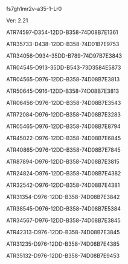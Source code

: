 fs7gh1mr2v-a35-1-Lr0


Ver: 2.21

ATR74597-D354-12DD-B358-74D08B7E1361

ATR35733-D438-12DD-B358-74D01B7E9753

ATR34056-D934-35DD-B789-74D97B7E3843

ATR04545-D913-35DD-B543-73D3584E5873

ATR04565-D976-12DD-B358-74D08B7E3813

ATR50645-D916-12DD-B358-74D08B7E3813

ATR06456-D976-12DD-B358-74D08B7E3543

ATR72084-D976-12DD-B358-74D08B7E3283

ATR05465-D976-12DD-B358-74D08B7E8794

ATR45022-D976-12DD-B358-74D08B7E6845

ATR40865-D976-12DD-B358-74D08B7E7845

ATR87894-D976-12DD-B358-74D08B7E3815

ATR24824-D976-12DD-B358-74D08B7E4382

ATR32542-D976-12DD-B358-74D08B7E4381

ATR31354-D976-12DD-B358-74D08B7E3842

ATR38545-D976-12DD-B358-74D08B7E5384

ATR34567-D976-12DD-B358-74D08B7E3845

ATR42313-D976-12DD-B358-74D08B7E3845

ATR31235-D976-12DD-B358-74D08B7E4385

ATR35132-D976-12DD-B358-74D08B7E9453



